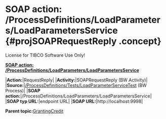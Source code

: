 # SOAP action: /ProcessDefinitions/LoadParameters/LoadParametersService {#projSOAPRequestReply .concept}

License for TIBCO Software Use Only!

**[SOAP action: /ProcessDefinitions/LoadParameters/LoadParametersService](../msgs/dest_Id126.md)**

|**Action:**|RequestReply|
|**Activity:**|SOAPRequestReply \(BW Activity\)|
|**Source:**|[/ProcessDefinitions/Tests/LoadParameterServiceTest](../../../projects/GrantingCredit/ProcessDefinitions/Tests/LoadParameterServiceTest.process.md) \(BW Process\)|
|**SOAP action:**|/ProcessDefinitions/LoadParameters/LoadParametersService|
|**SOAP typ URL:**|endpoint URL|
|**SOAP URL:**|http://localhost:9998|

**Parent topic:**[GrantingCredit](../../../crossref/dest/projs/GrantingCredit.md)

